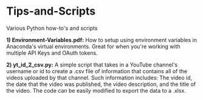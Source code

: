 # Tips-and-Scripts
Various Python how-to's and scripts

__1) Environment-Variables.pdf:__ How to setup using environment variables in Anaconda's virtual environments. Great for when you're working with multiple API Keys and OAuth tokens.

__2) yt_id_2_csv.py:__ A simple script that takes in a YouTube channel's username or id to create a .csv file of information that contains all of the videos uploaded by that channel. Such information includes: The video id, the date that the video was published, the video description, and the title of the video. The code can be easily modified to export the data to a .xlsx. 
